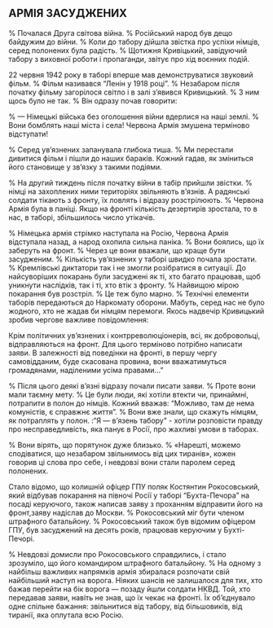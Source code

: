 ## АРМІЯ ЗАСУДЖЕНИХ

% Почалася Друга світова війна.
% Російський народ був дещо байдужим до війни.
% Коли до табору дійшла звістка про успіхи німців, серед полонених була радість.
% Щотижня Кривіцький, завідуючий табору з виховної роботи і пропаганди, звітує про хід воєнних подій.

22 червня 1942 року в таборі вперше мав демонструватися звуковий фільм.
% Фільм називався “Ленін у 1918 році”.
% Незабаром після початку фільму загорілося світло і в залі з’явився Кривицький.
% З ним щось було не так.
% Він одразу почав говорити:

% — Німецькі війська без оголошення війни вдерлися на наші землі.
% Вони бомблять наші міста і села!
Червона Армія змушена терміново відступати!

% Серед ув’язнених запанувала глибока тиша.
% Ми перестали дивитися фільм і пішли до наших бараків.
Кожний гадав, як зміниться його становище у зв’язку з такими подіями.

% На другий тиждень після початку війни в табір прийшли звістки.
% німці на захоплених ними територіях звільняють в’язнів.
А радянські солдати тікають з фронту, їх ловлять і відразу розстрілюють.
% Червона Армія була в паніці.
Якщо на фронті кількість дезертирів зростала, то в нас, в таборі, збільшилось число утікачів.

% Німецька армія стрімко наступала на Росію, Червона Армія відступала назад, а народ охопила сильна паніка.
% Вони боялись, що їх заберуть на фронт.
% Через це вони вважали, що краще бути засудженим.
% Кількість ув’язнених у таборі швидко почала зростати.
% Кремлівські диктатори так і не змогли розібратися в ситуації.
До найсуворіших покарань були засуджені як ті, хто багато працював, щоб уникнути наслідків, так і ті, хто втік з фронту.
% Найвищою мірою покарання був розстріл.
% Це теж було марно.
% Технічні елементи таборів передаються до Наркомату оборони.
Мабуть, серед нас не було жодного, хто не жадав би німцям перемоги.
Якось надвечір Кривицький зробив чергове важливе повідомлення:

Крім політичних ув’язнених і контрреволюціонерів, всі, як добровольці, відправляються на фронт.
Для цього терміново потрібно написати заяви.
В залежності від поведінки на фронті, в першу чергу самовідданим, буде скасована провина, вони вважатимуться громадянами, наділеними усіма правами...”

% Після цього деякі в’язні відразу почали писати заяви.
% Проте вони мали таємну мету.
% Це були люди, які хотіли втекти чи, принаймні, потрапити в полон до німців.
Кожний вважав: “Можливо, там де нема комуністів, є справжнє життя”.
% Вони вже знали, що скажуть німцям, як потраплять у полон.
:“Я — в’язень табору” - хотіли розповісти правду про несправедливість, яка панує в Росії, про жахливі умови в таборах.

% Вони вірять, що порятунок дуже близько.
% «Нарешті, можемо сподіватися, що незабаром звільнимось від цих тиранів», кожен говорив ці слова про себе, і невдовзі вони стали паролем серед полонених.

Стало відомо, що колишній офіцер ГПУ поляк Костянтин Рокосовський, який відбував покарання на півночі Росії у таборі “Бухта-Печора” на посаді керуючого, також написав заяву з проханням відправити його на фронт,заяву надіслав до Москви.
% Рокосовський міг бути членом штрафного батальйону.
% Рокосовський також був відомим офіцером ГПУ, був засуджений на десять років, працював керуючим у Бухті-Печорі.

% Невдовзі домисли про Рокосовського справдились, і стало зрозуміло, що його командиром штрафного батальйону.
% На одному з найбільш важливих напрямків армія збиралася розпочати свій найбільший наступ на ворога.
Ніяких шансів не залишалося для тих, хто бажав перейти на бік ворога — позаду йшли солдати НКВД.
Той, хто передавав заяви, навіть не знав, що їх чекає на фронті.
Їх об’єднувало одне спільне бажання: звільнитися від табору, від більшовиків, від тиранії, яка оплутала всю Росію.

